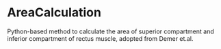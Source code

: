 # AreaCalculation
Python-based method to calculate the area of superior compartment and inferior compartment of rectus muscle, adopted from  Demer et.al.
